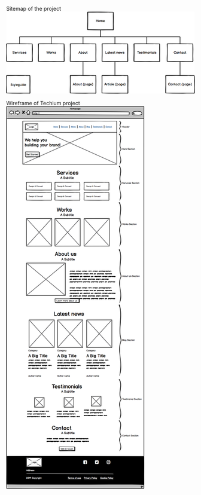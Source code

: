 Sitemap of the project
![Alt text](4dec2ba9d84a0a55355b1c1e2de4c57854a2d35a.png)

Wireframe of Techium project
![Alt text](3e4f9e2b3cb73d1768229e086f5da35337be5c6c.png)